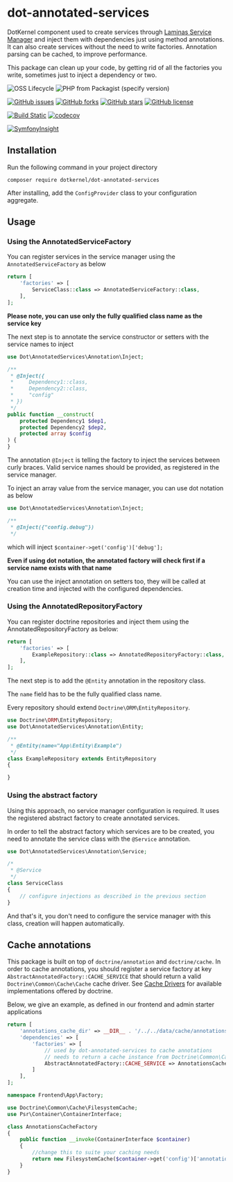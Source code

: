 # dot-annotated-services

DotKernel component used to create services through [Laminas Service Manager](https://github.com/laminas/laminas-servicemanager) and inject them with dependencies just using method annotations. It can also create services without the need to write factories. Annotation parsing can be cached, to improve performance.

This package can clean up your code, by getting rid of all the factories you write, sometimes just to inject a dependency or two.

![OSS Lifecycle](https://img.shields.io/osslifecycle/dotkernel/dot-annotated-services)
![PHP from Packagist (specify version)](https://img.shields.io/packagist/php-v/dotkernel/dot-annotated-services/4.1.4)

[![GitHub issues](https://img.shields.io/github/issues/dotkernel/dot-annotated-services)](https://github.com/dotkernel/dot-annotated-services/issues)
[![GitHub forks](https://img.shields.io/github/forks/dotkernel/dot-annotated-services)](https://github.com/dotkernel/dot-annotated-services/network)
[![GitHub stars](https://img.shields.io/github/stars/dotkernel/dot-annotated-services)](https://github.com/dotkernel/dot-annotated-services/stargazers)
[![GitHub license](https://img.shields.io/github/license/dotkernel/dot-annotated-services)](https://github.com/dotkernel/dot-annotated-services/blob/4.0/LICENSE.md)

[![Build Static](https://github.com/dotkernel/dot-annotated-services/actions/workflows/static-analysis.yml/badge.svg?branch=4.0)](https://github.com/dotkernel/dot-annotated-services/actions/workflows/static-analysis.yml)
[![codecov](https://codecov.io/gh/dotkernel/dot-annotated-services/graph/badge.svg?token=ZBZDEA3LY8)](https://codecov.io/gh/dotkernel/dot-annotated-services)

[![SymfonyInsight](https://insight.symfony.com/projects/a0d7016e-fc3f-46b8-9b36-571ff060d744/big.svg)](https://insight.symfony.com/projects/a0d7016e-fc3f-46b8-9b36-571ff060d744)


## Installation

Run the following command in your project directory

    composer require dotkernel/dot-annotated-services


After installing, add the `ConfigProvider` class to your configuration aggregate.

## Usage

### Using the AnnotatedServiceFactory

You can register services in the service manager using the `AnnotatedServiceFactory` as below
```php
return [
    'factories' => [
        ServiceClass::class => AnnotatedServiceFactory::class,
    ],
];
```

**Please note, you can use only the fully qualified class name as the service key**

The next step is to annotate the service constructor or setters with the service names to inject
```php
use Dot\AnnotatedServices\Annotation\Inject;

/**
 * @Inject({
 *     Dependency1::class,
 *     Dependency2::class,
 *     "config"
 * })
 */
public function __construct(
    protected Dependency1 $dep1,
    protected Dependency2 $dep2,
    protected array $config
) {
}
```

The annotation `@Inject` is telling the factory to inject the services between curly braces.
Valid service names should be provided, as registered in the service manager.

To inject an array value from the service manager, you can use dot notation as below
```php
use Dot\AnnotatedServices\Annotation\Inject;

/**
 * @Inject({"config.debug"})
 */
```

which will inject `$container->get('config')['debug'];`

**Even if using dot notation, the annotated factory will check first if a service name exists with that name**

You can use the inject annotation on setters too, they will be called at creation time and injected with the configured dependencies.

### Using the AnnotatedRepositoryFactory 
You can register doctrine repositories and inject them using the AnnotatedRepositoryFactory as below:
```php
return [
    'factories' => [
        ExampleRepository::class => AnnotatedRepositoryFactory::class,
    ],
];
```

The next step is to add the `@Entity` annotation in the repository class.

The `name` field has to be the fully qualified class name.

Every repository should extend `Doctrine\ORM\EntityRepository`.
```php
use Doctrine\ORM\EntityRepository;
use Dot\AnnotatedServices\Annotation\Entity;

/**
 * @Entity(name="App\Entity\Example")
 */
class ExampleRepository extends EntityRepository
{

}
```


### Using the abstract factory

Using this approach, no service manager configuration is required. It uses the registered abstract factory to create annotated services.

In order to tell the abstract factory which services are to be created, you need to annotate the service class with the `@Service` annotation.
```php
use Dot\AnnotatedServices\Annotation\Service;

/*
 * @Service
 */
class ServiceClass
{
    // configure injections as described in the previous section
}
```

And that's it, you don't need to configure the service manager with this class, creation will happen automatically.


## Cache annotations

This package is built on top of `doctrine/annotation` and `doctrine/cache`.
In order to cache annotations, you should register a service factory at key `AbstractAnnotatedFactory::CACHE_SERVICE` that should return a valid `Doctrine\Common\Cache\Cache` cache driver. See [Cache Drivers](https://github.com/doctrine/cache/tree/master/lib/Doctrine/Common/Cache) for available implementations offered by doctrine.

Below, we give an example, as defined in our frontend and admin starter applications
```php
return [
    'annotations_cache_dir' => __DIR__ . '/../../data/cache/annotations',
    'dependencies' => [
        'factories' => [
            // used by dot-annotated-services to cache annotations
            // needs to return a cache instance from Doctrine\Common\Cache
            AbstractAnnotatedFactory::CACHE_SERVICE => AnnotationsCacheFactory::class,
        ]
    ],
];
```

```php
namespace Frontend\App\Factory;

use Doctrine\Common\Cache\FilesystemCache;
use Psr\Container\ContainerInterface;

class AnnotationsCacheFactory
{
    public function __invoke(ContainerInterface $container)
    {
        //change this to suite your caching needs
        return new FilesystemCache($container->get('config')['annotations_cache_dir']);
    }
}
```
